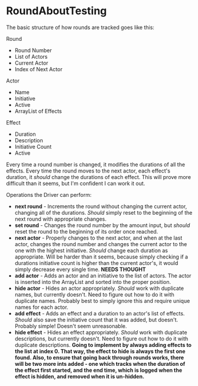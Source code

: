 # RoundAboutTesting

The basic structure of how rounds are tracked goes like this:

Round
* Round Number
* List of Actors
* Current Actor
* Index of Next Actor
  
Actor
* Name
* Initiative
* Active
* ArrayList of Effects
  
Effect
* Duration
* Description
* Initiative Count
* Active

Every time a round number is changed, it modifies the durations of all the effects. Every time the round moves to the next actor, each effect's duration, it _should_ change the durations of each effect. This will prove more difficult than it seems, but I'm confident I can work it out.

Operations the Driver can perform:
* __next round__ - Increments the round without changing the current actor, changing all of the durations. _Should_ simply reset to the beginning of the next round with appropriate changes.
* __set round__ - Changes the round number by the amount input, but _should_ reset the round to the beginning of its order once reached.
* __next actor__ - Properly changes to the next actor, and when at the last actor, changes the round number and changes the current actor to the one with the highest initiative. _Should_ change each duration as appropriate. Will be harder than it seems, because simply checking if a durations initiative count is higher than the current actor's, it would simply decrease every single time. __NEEDS THOUGHT__
* __add actor__ - Adds an actor and an initiative to the list of actors. The actor is inserted into the ArrayList and sorted into the proper position.
* __hide actor__ - Hides an actor appropriately. _Should_ work with duplicate names, but currently doesn't. Need to figure out how to do it with duplicate names. Probably best to simply ignore this and require unique names for each actor.
* __add effect__ - Adds an effect and a duration to an actor's list of effects. _Should_ also save the initiative count that it was added, but doesn't. Probably simple! Doesn't seem unreasonable.
* __hide effect__ - Hides an effect appropriately. _Should_ work with duplicate descriptions, but currently doesn't. Need to figure out how to do it with duplicate descriptions. __Going to implement by always adding effects to the list at index 0. That way, the effect to hide is always the first one found. Also, to ensure that going back through rounds works, there will be two more ints added - one which tracks when the duration of the effect first started, and the end time, which is logged when the effect is hidden, and removed when it is un-hidden.__
